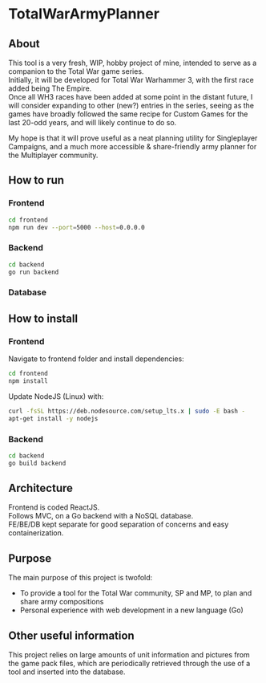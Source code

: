 # TotalWarArmyPlanner
## About
This tool is a very fresh, WIP, hobby project of mine, intended to serve as a companion to the Total War game series. <br>
Initially, it will be developed for Total War Warhammer 3, with the first race added being The Empire. <br>
Once all WH3 races have been added at some point in the distant future, I will consider expanding to other (new?) entries in the series, 
seeing as the games have broadly followed the same recipe for Custom Games for the last 20-odd years, and will likely continue to do so.

My hope is that it will prove useful as a neat planning utility for Singleplayer Campaigns, and a much more accessible & share-friendly army planner for the Multiplayer community. <br>

## How to run
### Frontend
```bash
cd frontend
npm run dev --port=5000 --host=0.0.0.0
```
### Backend
```bash
cd backend
go run backend
```
### Database

## How to install
### Frontend
Navigate to frontend folder and install dependencies:
```bash
cd frontend
npm install
```
Update NodeJS (Linux) with:
```bash
curl -fsSL https://deb.nodesource.com/setup_lts.x | sudo -E bash -
apt-get install -y nodejs
```
### Backend
```bash
cd backend
go build backend
```
## Architecture
Frontend is coded ReactJS. <br>
Follows MVC, on a Go backend with a NoSQL database. <br>
FE/BE/DB kept separate for good separation of concerns and easy containerization.

## Purpose
The main purpose of this project is twofold:
* To provide a tool for the Total War community, SP and MP, to plan and share army compositions
* Personal experience with web development in a new language (Go)

## Other useful information
This project relies on large amounts of unit information and pictures from the game pack files, 
which are periodically retrieved through the use of a tool and inserted into the database.
